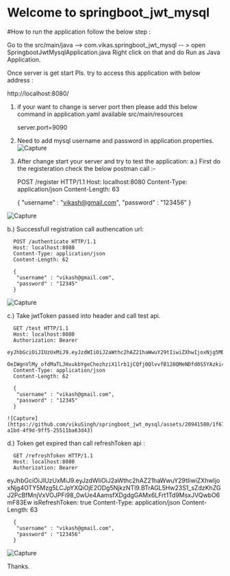 # Welcome to springboot_jwt_mysql
#How to run the application follow the below step :

Go to the src/main/java --> com.vikas.springboot_jwt_mysql -- > open SpringbootJwtMysqlApplication.java Right click on that and do Run as Java Application.

Once server is get start Pls. try to access this application with below address :

   http://localhost:8080/<api> 

1. if your want to change is server port then please add this below command in application.yaml available src/main/resources

     server.port=9090

2. Need to add mysql username and password in application.properties.
![Capture](https://github.com/vikuSingh/springboot_jwt_mysql/assets/20941580/7034e31a-606a-43c2-8f65-c4b00763893c)

3. After change start your server and try to test the application:
   a.) First do the registeration
   check the below postman call :-
   
      POST /register HTTP/1.1
      Host: localhost:8080
      Content-Type: application/json
      Content-Length: 63
      
      {
       "username" : "vikash@gmail.com",
       "password" : "123456"
      }

![Capture](https://github.com/vikuSingh/springboot_jwt_mysql/assets/20941580/8eb331ff-72f1-4006-b2a1-9a5d8b98d35f)

b.) Successfull registration call authencation url:

      POST /authenticate HTTP/1.1
      Host: localhost:8080
      Content-Type: application/json
      Content-Length: 62
      
      {
       "username" : "vikash@gmail.com",
       "password" : "12345"
      }
  ![Capture](https://github.com/vikuSingh/springboot_jwt_mysql/assets/20941580/9ae31d7b-0ce1-490b-a2b3-a10e02089c40)

c.) Take jwtToken passed into header and call test api.

      GET /test HTTP/1.1
      Host: localhost:8080
      Authorization: Bearer 
      eyJhbGciOiJIUzUxMiJ9.eyJzdWIiOiJ2aWthc2hAZ21haWwuY29tIiwiZXhwIjoxNjg5MDAzNTcyLCJpYXQiOjE2ODkwMDM1MTJ9.DcUiK8eIc_V_8- 
      OeIWgnVlMy_ofdMaTLJHxukbYgeChezhziX1lrb1jCQfj0QlvvfB128QMeNDfd0S5YAzki4Q
      Content-Type: application/json
      Content-Length: 62
      
      {
       "username" : "vikash@gmail.com",
       "password" : "12345"
      }
      
    ![Capture](https://github.com/vikuSingh/springboot_jwt_mysql/assets/20941580/1f67954a-a1bd-4f9d-9ff5-25511ba63d43)

  d.) Token get expired than call refreshToken api :

      GET /refreshToken HTTP/1.1
      Host: localhost:8080
      Authorization: Bearer 
 eyJhbGciOiJIUzUxMiJ9.eyJzdWIiOiJ2aWthc2hAZ21haWwuY29tIiwiZXhwIjoxNjg4OTY5Mzg5LCJpYXQiOjE2ODg5NjkzNTl9.BTrAGL5Hw23S1_sZdzKhZGJ2PcBfMnjVxVOJPFi98_0wUe4AamsfXDgdgGAMx6LFrt1Td9MsxJVQwbO6mF83Ew
      isRefreshToken: true
      Content-Type: application/json
      Content-Length: 63
      
      {
       "username" : "vikash@gmail.com",
       "password" : "123456"
      }
      
  ![Capture](https://github.com/vikuSingh/springboot_jwt_mysql/assets/20941580/8523cd97-59d6-4a70-b8be-39de76d6cf6c)

  Thanks.



        
